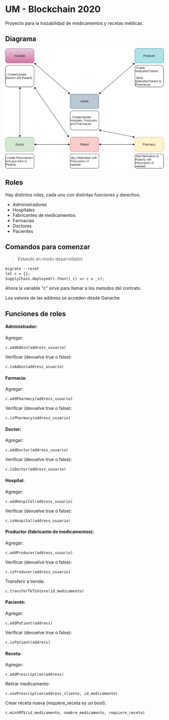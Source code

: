 # UM - Blockchain 2020

Proyecto para la trazabilidad de medicamentos y recetas médicas.

## Diagrama

![alt text](flowchart/Flowchart.png)

## Roles

Hay distintos roles, cada uno con distintas funciones y derechos.

- Administradores
- Hospitales
- Fabricantes de medicamentos
- Farmacias
- Doctores
- Pacientes

## Comandos para comenzar

> Estando en modo desarrollador

    migrate --reset
    let c = {};
    SupplyChain.deployed().then((_c) => c = _c);

Ahora la variable "c" sirve para llamar a los metodos del contrato.

Los valores de las address se acceden desde Ganache

## Funciones de roles

#### Administrador:

Agregar:

    c.addAdmin(address_usuario)

Verificar (devuelve true o false):
    
    c.isAdmin(address_usuario)

#### Farmacia:

Agregar:

    c.addPharmacy(address_usuario)

Verificar (devuelve true o false):
    
    c.isPharmacy(address_usuario)
    
#### Doctor:

Agregar:
    
    c.addDoctor(address_usuario)
    
Verificar (devuelve true o false):
    
    c.isDoctor(address_usuario)
    
#### Hospital:

Agregar:
    
    c.addHospital(address_usuario)
    
Verificar (devuelve true o false):
    
    c.isHospital(address_usuario)
    
#### Productor (fabricante de medicamentos):

Agregar:
    
    c.addProducer(address_usuario)
    
Verificar (devuelve true o false):
    
    c.isProducer(address_usuario)
    
Transferir a tienda:

    c.transferTkToStore(id_medicamento)
    
#### Paciente:

Agregar:
    
    c.addPatient(address)
    
Verificar (devuelve true o false):
    
    c.isPatient(address)
    
#### Receta:

Agregar:
    
    c.addPrescription(address)
    
Retirar medicamento:
    
    c.usePrescription(address_cliente, id_medicamento)
    
Crear receta nueva (requiere_receta es un bool):

    c.mintMTk(id_medicamento, nombre_medicamento, requiere_receta)